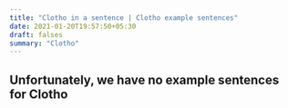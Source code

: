 ```yaml
---
title: "Clotho in a sentence | Clotho example sentences"
date: 2021-01-20T19:57:50+05:30
draft: falses
summary: "Clotho"
---
```

## Unfortunately, we have no example sentences for Clotho                 

